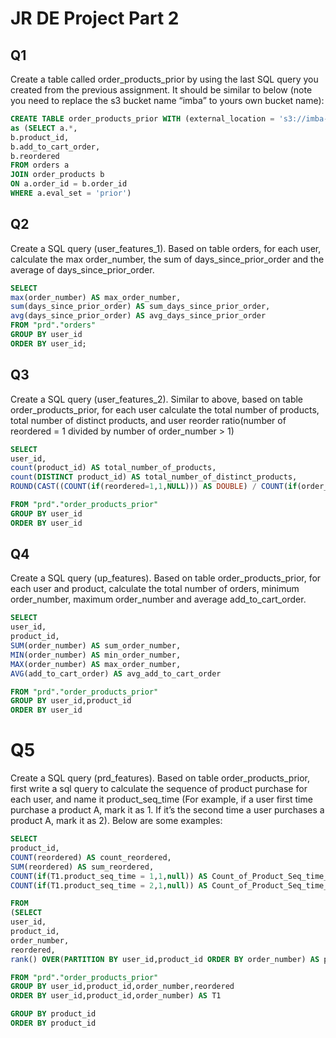 
# JR DE Project Part 2
## Q1
Create a table called order_products_prior by using the last SQL query you created from the previous assignment. It should be similar to below (note you need to replace the s3 bucket name “imba” to yours own bucket name):

```SQL
CREATE TABLE order_products_prior WITH (external_location = 's3://imba-jack/features/order_products_prior/', format = 'parquet')
as (SELECT a.*,
b.product_id,
b.add_to_cart_order,
b.reordered
FROM orders a
JOIN order_products b
ON a.order_id = b.order_id
WHERE a.eval_set = 'prior')
```

## Q2
Create a SQL query (user_features_1). Based on table orders, for each user, calculate the max order_number, the sum of days_since_prior_order and the average of days_since_prior_order.

```SQL
SELECT
max(order_number) AS max_order_number,
sum(days_since_prior_order) AS sum_days_since_prior_order,
avg(days_since_prior_order) AS avg_days_since_prior_order
FROM "prd"."orders"
GROUP BY user_id
ORDER BY user_id;
```

## Q3
Create a SQL query (user_features_2). Similar to above, based on table order_products_prior, for each user calculate the total number of products, total number of distinct products, and user reorder ratio(number of reordered = 1 divided by number of order_number > 1)


```SQL
SELECT 
user_id,
count(product_id) AS total_number_of_products,
count(DISTINCT product_id) AS total_number_of_distinct_products,
ROUND(CAST((COUNT(if(reordered=1,1,NULL))) AS DOUBLE) / COUNT(if(order_number>1,1,NULL)),3)  AS ratio

FROM "prd"."order_products_prior" 
GROUP BY user_id
ORDER BY user_id
```

## Q4


Create a SQL query (up_features). Based on table order_products_prior, for each user and product, calculate the total number of orders, minimum order_number, maximum order_number and average add_to_cart_order.

```SQL
SELECT 
user_id,
product_id,
SUM(order_number) AS sum_order_number,
MIN(order_number) AS min_order_number,
MAX(order_number) AS max_order_number,
AVG(add_to_cart_order) AS avg_add_to_cart_order

FROM "prd"."order_products_prior" 
GROUP BY user_id,product_id
ORDER BY user_id
```

# Q5

Create a SQL query (prd_features). Based on table order_products_prior, first write a sql query to calculate the sequence of product purchase for each user, and name it product_seq_time (For example, if a user first time purchase a product A, mark it as 1. If it’s the second time a user purchases a product A, mark it as 2). Below are some examples:

```SQL
SELECT
product_id,
COUNT(reordered) AS count_reordered,
SUM(reordered) AS sum_reordered,
COUNT(if(T1.product_seq_time = 1,1,null)) AS Count_of_Product_Seq_time_is_1,
COUNT(if(T1.product_seq_time = 2,1,null)) AS Count_of_Product_Seq_time_is_2

FROM
(SELECT 
user_id,
product_id,
order_number,
reordered,
rank() OVER(PARTITION BY user_id,product_id ORDER BY order_number) AS product_seq_time

FROM "prd"."order_products_prior"
GROUP BY user_id,product_id,order_number,reordered
ORDER BY user_id,product_id,order_number) AS T1

GROUP BY product_id
ORDER BY product_id
```